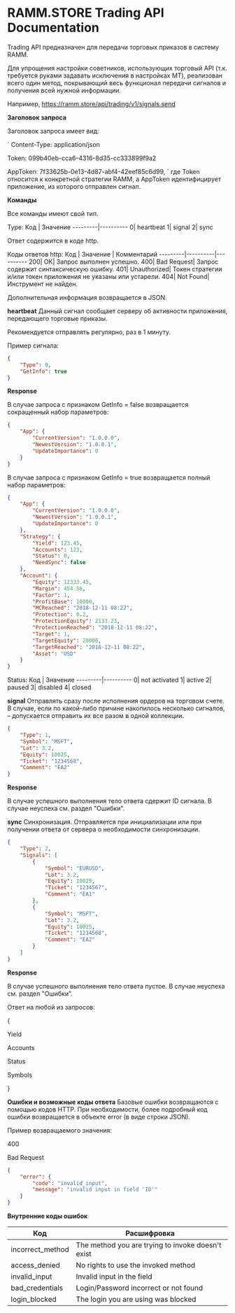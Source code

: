 # RAMM.STORE Trading API Documentation
Trading API предназначен для передачи торговых приказов в систему RAMM.

Для упрощения настройки советников, использующих торговый API (т.к. требуется руками задавать исключения в настройках МТ), реализован всего один метод, покрывающий весь функционал передачи сигналов и получения всей нужной информации.

Например, https://ramm.store/api/trading/v1/signals.send


**Заголовок запроса**

Заголовок запроса имеет вид:

`
Content-Type: application/json

Token: 099b40eb-cca6-4316-8d35-cc333899f9a2

AppToken: 7f33625b-0e13-4d87-abf4-42eef85c6d99,
`
где Token относится к конкретной стратегии RAMM, а AppToken идентифицирует приложение, из которого отправлен сигнал.


**Команды**


Все команды имеют свой тип.

Type:
Код | Значение
---------|----------
0|	heartbeat
1|	signal
2|	sync

Ответ содержится в коде http.

Коды ответов http:
Код | Значение | Комментарий
---------|----------|----------
200|	OK|	Запрос выполнен успешно.
400|	Bad Request|	Запрос содержит синтаксическую ошибку.
401|	Unauthorized|	Токен стратегии и/или токен приложения не указаны или устарели.
404|	Not Found|	Инструмент не найден.

Дополнительная информация возвращается в JSON.


**heartbeat**
Данный сигнал сообщает серверу об активности приложения, передающего торговые приказы.

Рекомендуется отправлять регулярно, раз в 1 минуту.

Пример сигнала:
```json
{
    "Type": 0,
    "GetInfo": true
}
```

**Response**

В случае запроса с признаком GetInfo = false возвращается сокращенный набор параметров:

```json
{
    "App": {
        "CurrentVersion": "1.0.0.0",
        "NewestVersion": "1.0.0.1",
        "UpdateImportance": 0
    }
}
```

В случае запроса с признаком GetInfo = true возвращается полный набор параметров:
```json
{
    "App": {
        "CurrentVersion": "1.0.0.0",
        "NewestVersion": "1.0.0.1",
        "UpdateImportance": 0
    },
    "Strategy": {
        "Yield": 123.45,
        "Accounts": 123,
        "Status": 0,
        "NeedSync": false
    },
    "Account": {
        "Equity": 12333.45,
        "Margin": 454.56,
        "Factor": 1,
        "ProfitBase": 10000,
        "MCReached": "2018-12-11 08:22",
        "Protection": 0.2,
        "ProtectionEquity": 2133.23,
        "ProtectionReached": "2018-12-11 08:22",
        "Target": 1,
        "TargetEquity": 20000,
        "TargetReached": "2018-12-11 08:22",
        "Asset": "USD"
    }
}
```
Status:
Код | Значение
---------|----------
0|	not activated
1|	active
2|	paused
3|	disabled
4|	closed


**signal**
Отправлять сразу после исполнения ордеров на торговом счете. В случае, если по какой-либо причине накопилось несколько сигналов, – допускается отправить их все разом в одной коллекции.
```json
{
    "Type": 1,
    "Symbol": "MSFT",
    "Lot": 3.2,
    "Equity": 10025,
    "Ticket": "1234568",
    "Comment": "EA2"
}
```
**Response**

В случае успешного выполнения тело ответа сдержит ID сигнала. В случае неуспеха см. раздел "Ошибки". 


**sync**
Синхронизация. Отправляется при инициализации или при получении ответа от сервера о необходимости синхронизации.
```json
{
    "Type": 2,
    "Signals": [
        {
            "Symbol": "EURUSD",
            "Lot": 3.2,
            "Equity": 10025,
            "Ticket": "1234567",
            "Comment": "EA1"
        },
        {
            "Symbol": "MSFT",
            "Lot": 3.2,
            "Equity": 10025,
            "Ticket": "1234568",
            "Comment": "EA2"
        }
    ]
}
```
**Response**

В случае успешного выполнения тело ответа пустое. В случае неуспеха см. раздел "Ошибки". 

Ответ на любой из запросов: 

{

Yield

Accounts

Status

Symbols

}



**Ошибки и возможные коды ответа**
Базовые ошибки возвращаются с помощью кодов HTTP.
При необходимости, более подробный код ошибки возвращается в объекте error (в виде строки JSON).

Пример возвращаемого значения:

400

Bad Request
```json
{
    "error": {
        "code": "invalid_input",
        "message": "invalid input in field 'ID'"
    }
}
```


**Внутренние коды ошибок**

Код | Расшифровка
---------|----------
incorrect_method|	The method you are trying to invoke doesn't exist
access_denied|	No rights to use the invoked method
invalid_input|	Invalid input in the field <field name>
bad_credentials|	Login/Password incorrect or not found
login_blocked|	The login you are using was blocked
